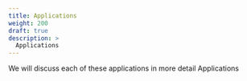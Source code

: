 ```yaml
---
title: Applications
weight: 200 
draft: true
description: >
  Applications
---
```


We will discuss each of these applications in more detail Applications
